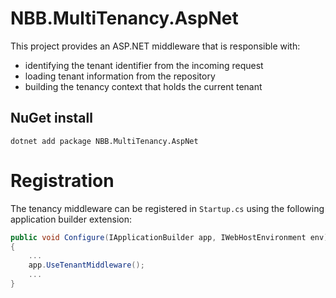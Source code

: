 # NBB.MultiTenancy.AspNet

This project provides an ASP.NET middleware that is responsible with: 
* identifying the tenant identifier from the incoming request
* loading tenant information from the repository
* building the tenancy context that holds the current tenant

## NuGet install
```
dotnet add package NBB.MultiTenancy.AspNet
```
# Registration
The tenancy middleware can be registered in `Startup.cs` using the following application builder extension:

```csharp
public void Configure(IApplicationBuilder app, IWebHostEnvironment env)
{
    ...
    app.UseTenantMiddleware();
    ...
}
```
